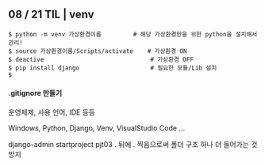 ## 08 / 21 TIL | venv



```shell
$ python -m venv 가상환경이름			# 해당 가상환경만을 위한 python을 설치해서 관리!
$ source 가상환경이름/Scripts/activate	# 가상환경 ON
$ deactive								# 가상환경 OFF
$ pip install django					# 필요한 모듈/Lib 설치
$ 
```

#### .gitignore 만들기

운영체제, 사용 언어, IDE 등등

Windows, Python, Django, Venv, VisualStudio Code ...

django-admin startproject pjt03 .   뒤에 . 찍음으로써 폴더 구조 하나 더 들어가는 것 방지